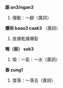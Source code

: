 **䟴 an3/ngan3**
1. 彈動：～腳〈廣詞〉

**爆坼 baau3 caak3**
〈廣詞〉
1. 皮膚乾燥爆姴

**嗍（索） sok3**
1. 吸：～氣｜～水〈廣詞〉

**舂 zung1**
1. 墜落：～落去〈廣詞〉
